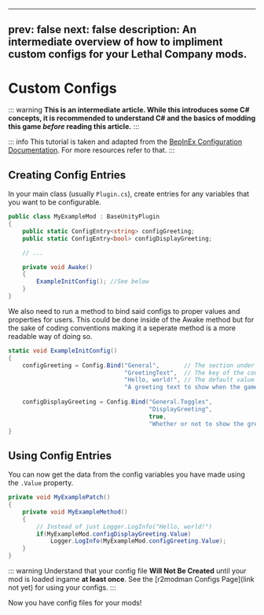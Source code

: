 
---
prev: false
next: false
description: An intermediate overview of how to impliment custom configs for your Lethal Company mods.
---

# Custom Configs

::: warning
**This is an intermediate article. While this introduces some C# concepts, it is recommended to understand C# and the basics of modding this game <i>before</i> reading this article.**
:::

::: info
This tutorial is taken and adapted from the [BepInEx Configuration Documentation]([https://docs-multiplayer.unity3d.com/netcode/1.5.2/about/](https://docs.bepinex.dev/articles/dev_guide/plugin_tutorial/4_configuration.html)). For more resources refer to that.
:::

## Creating Config Entries
In your main class (usually `Plugin.cs`), create entries for any variables that you want to be configurable.

```cs
public class MyExampleMod : BaseUnityPlugin
{
    public static ConfigEntry<string> configGreeting;
    public static ConfigEntry<bool> configDisplayGreeting;

    // ...

    private void Awake()
    {
        ExampleInitConfig(); //See below
    }
}
```

We also need to run a method to bind said configs to proper values and properties for users. This could be done inside of the Awake method but for the sake of coding conventions making it a seperate method is a more readable way of doing so.

```cs
static void ExampleInitConfig()
{
    configGreeting = Config.Bind("General",       // The section under which the option is shown
                                 "GreetingText",  // The key of the configuration option in the configuration file
                                 "Hello, world!", // The default value
                                 "A greeting text to show when the game is launched"); // Description of the option
    
    configDisplayGreeting = Config.Bind("General.Toggles", 
                                        "DisplayGreeting",
                                        true,
                                        "Whether or not to show the greeting text");
}
```

## Using Config Entries

You can now get the data from the config variables you have made using the `.Value` property.

```cs
private void MyExamplePatch()
{
    private void MyExampleMethod()
    {
        // Instead of just Logger.LogInfo("Hello, world!")
        if(MyExampleMod.configDisplayGreeting.Value)
            Logger.LogInfo(MyExampleMod.configGreeting.Value);
    }
}
```

::: warning
Understand that your config file **Will Not Be Created** until your mod is loaded ingame **at least once**. See the [r2modman Configs Page](link not yet) for using your configs.
:::

Now you have config files for your mods!
